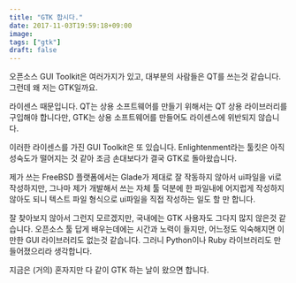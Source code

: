 ```yaml
---
title: "GTK 합시다."
date: 2017-11-03T19:59:18+09:00
image: 
tags: ["gtk"]
draft: false
---
```

오픈소스 GUI Toolkit은 여러가지가 있고, 대부분의 사람들은 QT를 쓰는것 같습니다. 그런데 왜 저는 GTK일까요.

<!--more-->

라이센스 때문입니다. QT는 상용 소프트웨어를 만들기 위해서는 QT 상용 라이브러리를 구입해야 합니다만, GTK는 상용 소프트웨어를 만들어도 라이센스에 위반되지 않습니다.

이러한 라이센스를 가진 GUI Toolkit은 또 있습니다. Enlightenment라는 툴킷은 아직 성숙도가 떨어지는 것 같아 조금 손대보다가 결국 GTK로 돌아왔습니다.

제가 쓰는 FreeBSD 플랫폼에서는 Glade가 제대로 잘 작동하지 않아서 ui파일을 vi로 작성하지만, 그나마 제가 개발해서 쓰는 자체 툴 덕분에 한 파일내에 어지럽게 작성하지 않아도 되니 텍스트 파일 형식으로 ui파일을 직접 작성하는 일도 할 만 합니다.

잘 찾아보지 않아서 그런지 모르겠지만, 국내에는 GTK 사용자도 그다지 많지 않은것 같습니다. 오픈소스 툴 답게 배우는데에는 시간과 노력이 들지만, 어느정도 익숙해지면 이만한 GUI 라이브러리도 없는것 같습니다. 그러니 Python이나 Ruby 라이브러리도 만들어졌으리라 생각합니다.

지금은 (거의) 혼자지만 다 같이 GTK 하는 날이 왔으면 합니다.
